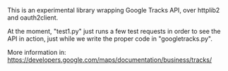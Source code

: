 This is an experimental library wrapping Google Tracks API, over httplib2 and oauth2client.

At the moment, "test1.py" just runs a few test requests in order to see the API in action, just while we write
the proper code in "googletracks.py".

More information in: https://developers.google.com/maps/documentation/business/tracks/
